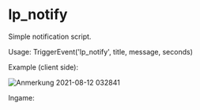 # lp_notify
Simple notification script.

Usage: TriggerEvent('lp_notify', title, message, seconds)

Example (client side):

![Anmerkung 2021-08-12 032841](https://user-images.githubusercontent.com/81768885/129124827-58051b78-01ea-4a0e-827a-f91e93717150.png)

Ingame:

